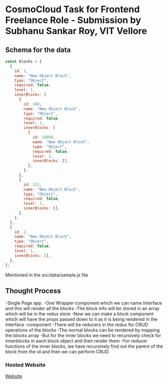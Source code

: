 # CosmoCloud Task for Frontend Freelance Role - Submission by Subhanu Sankar Roy, VIT Vellore


## Schema for the data
```javascript
const blocks = [
  {
    id: 1,
    name: "New Object Block",
    type: "Object",
    required: false,
    level: 1,
    innerBlocks: [
      {
        id: 188,
        name: "New Object Block",
        type: "Object",
        required: false,
        level: 2,
        innerBlocks: [
          {
            id: 18898,
            name: "New Object Block",
            type: "Object",
            required: false,
            level: 3,
            innerBlocks: [],
          },
        ],
      },
      {
        id: 151,
        name: "New Object Block",
        type: "Object",
        required: false,
        level: 2,
        innerBlocks: [],
      },
    ],
  },
  {
    id: 2,
    name: "New Object Block",
    type: "Object",
    required: false,
    level: 1,
    innerBlocks: [],
  },
];

```

Mentioned in the src/data/sample.js file

## Thought Process

-Single Page app.
-One Wrapper component which we can name Interface and this will render all the blocks
-The block info will be stored in an array which will be in the redux store
-Now we can make a block component which will have the props passed down to it as it is being rendered in the Interface -component
-There will be reducers in the redux for CRUD operations of the blocks
-The normal blocks can be rendered by mapping the blocks array
-But for the inner blocks we need to recursively check for innerblocks in each block object and then render them
-For reducer functions of the inner blocks, we have recursively find out the parent of the block from the id and then we can perform CRUD


### Hosted Website
[Website](https://cosmocloud-subhanu.netlify.app/)



